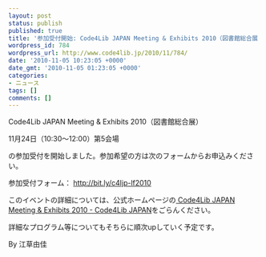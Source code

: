 ```yaml
---
layout: post
status: publish
published: true
title: '参加受付開始: Code4Lib JAPAN Meeting & Exhibits 2010（図書館総合展 11/24 10:30）'
wordpress_id: 784
wordpress_url: http://www.code4lib.jp/2010/11/784/
date: '2010-11-05 10:23:05 +0000'
date_gmt: '2010-11-05 01:23:05 +0000'
categories:
- ニュース
tags: []
comments: []
---
```

<div class="section">
<p>Code4Lib JAPAN Meeting & Exhibits 2010（図書館総合展）</p>
<p>11月24日（10:30～12:00）第5会場</p>
<p>の参加受付を開始しました。参加希望の方は次のフォームからお申込みください。</p>
<p>参加受付フォーム： <a href="http://bit.ly/c4ljp-lf2010" target="_blank">http://bit.ly/c4ljp-lf2010</a></p>
<p>このイベントの詳細については、公式ホームページの<a href="http://www.code4lib.jp/2010/11/199/" target="_blank">  Code4Lib JAPAN Meeting &#38; Exhibits 2010 - Code4Lib JAPAN</a>をごらんください。</p>
<p>詳細なプログラム等についてもそちらに順次upしていく予定です。</p>
<p>By 江草由佳</p>
</div>
